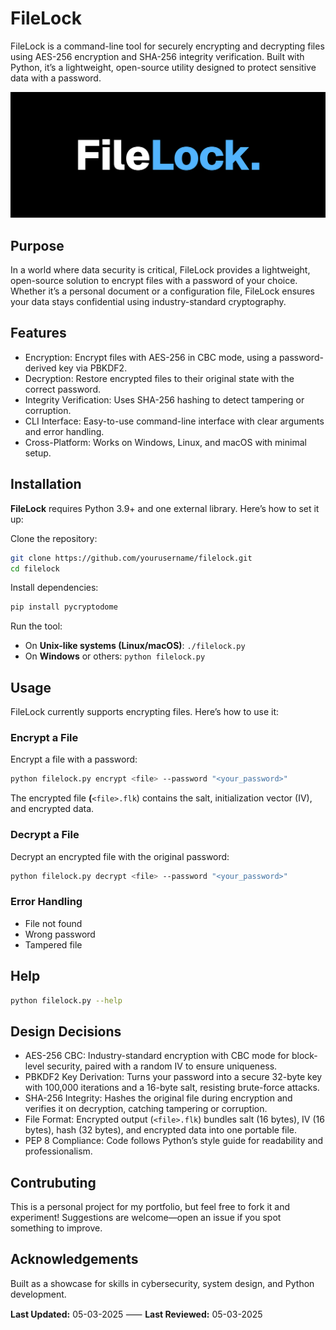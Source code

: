 # FileLock

FileLock is a command-line tool for securely encrypting and decrypting files using AES-256 encryption and SHA-256 integrity verification. Built with Python, it’s a lightweight, open-source utility designed to protect sensitive data with a password.

![1740416788661](image/README/1740416788661.png)

## Purpose

In a world where data security is critical, FileLock provides a lightweight, open-source solution to encrypt files with a password of your choice. Whether it’s a personal document or a configuration file, FileLock ensures your data stays confidential using industry-standard cryptography.

## Features

- Encryption: Encrypt files with AES-256 in CBC mode, using a password-derived key via PBKDF2.
- Decryption: Restore encrypted files to their original state with the correct password.
- Integrity Verification: Uses SHA-256 hashing to detect tampering or corruption.
- CLI Interface: Easy-to-use command-line interface with clear arguments and error handling.
- Cross-Platform: Works on Windows, Linux, and macOS with minimal setup.

## Installation

**FileLock** requires Python 3.9+ and one external library. Here’s how to set it up:

Clone the repository:

```bash
git clone https://github.com/yourusername/filelock.git
cd filelock
```

Install dependencies:

```bash
pip install pycryptodome
```

Run the tool:

- On **Unix-like systems (Linux/macOS)**: `./filelock.py`
- On **Windows** or others: `python filelock.py`

## Usage

FileLock currently supports encrypting files. Here’s how to use it:

### Encrypt a File

Encrypt a file with a password:

```bash
python filelock.py encrypt <file> --password "<your_password>"
```

The encrypted file **(**`<file>.flk`) contains the salt, initialization vector (IV), and encrypted data.

### Decrypt a File

Decrypt an encrypted file with the original password:

```bash
python filelock.py decrypt <file> --password "<your_password>"
```

### Error Handling

- File not found
- Wrong password
- Tampered file

## Help

```bash
python filelock.py --help
```

## Design Decisions

- AES-256 CBC: Industry-standard encryption with CBC mode for block-level security, paired with a random IV to ensure uniqueness.
- PBKDF2 Key Derivation: Turns your password into a secure 32-byte key with 100,000 iterations and a 16-byte salt, resisting brute-force attacks.
- SHA-256 Integrity: Hashes the original file during encryption and verifies it on decryption, catching tampering or corruption.
- File Format: Encrypted output (`<file>.flk`) bundles salt (16 bytes), IV (16 bytes), hash (32 bytes), and encrypted data into one portable file.
- PEP 8 Compliance: Code follows Python’s style guide for readability and professionalism.

## Contrubuting

This is a personal project for my portfolio, but feel free to fork it and experiment! Suggestions are welcome—open an issue if you spot something to improve.

## Acknowledgements

Built as a showcase for skills in cybersecurity, system design, and Python development.

**Last Updated:** 05-03-2025 ⸺ **Last Reviewed:** 05-03-2025
